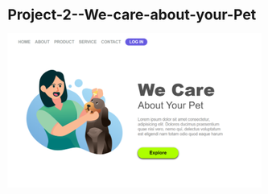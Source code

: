 # Project-2--We-care-about-your-Pet


<img src="https://github.com/Marciel-W/Project-2--We-care-about-your-Pet/blob/master/img/assets/desktop%20-%20we%20care%20about%20your%20pet.png?raw=true" />

